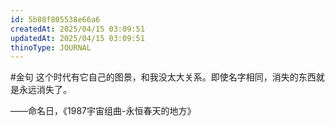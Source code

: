 ```yaml
---
id: 5b88f805538e66a6
createdAt: 2025/04/15 03:09:51
updatedAt: 2025/04/15 03:09:51
thinoType: JOURNAL
---
```

#金句 这个时代有它自己的图景，和我没太大关系。即使名字相同，消失的东西就是永远消失了。

——命名日，《1987宇宙组曲-永恒春天的地方》